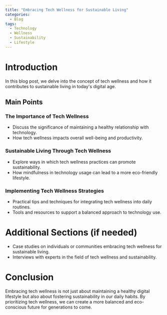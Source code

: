 ```yaml
---
title: "Embracing Tech Wellness for Sustainable Living"
categories:
  - Blog
tags:
  - Technology
  - Wellness
  - Sustainability
  - Lifestyle
---
```


# Introduction
In this blog post, we delve into the concept of tech wellness and how it contributes to sustainable living in today's digital age.

## Main Points
### The Importance of Tech Wellness
- Discuss the significance of maintaining a healthy relationship with technology.
- How tech wellness impacts overall well-being and productivity.

### Sustainable Living Through Tech Wellness
- Explore ways in which tech wellness practices can promote sustainability.
- How mindfulness in technology usage can lead to a more eco-friendly lifestyle.

### Implementing Tech Wellness Strategies
- Practical tips and techniques for integrating tech wellness into daily routines.
- Tools and resources to support a balanced approach to technology use.

# Additional Sections (if needed)
- Case studies on individuals or communities embracing tech wellness for sustainable living.
- Interviews with experts in the field of tech wellness and sustainability.

# Conclusion
Embracing tech wellness is not just about maintaining a healthy digital lifestyle but also about fostering sustainability in our daily habits. By prioritizing tech wellness, we can create a more balanced and eco-conscious future for generations to come.